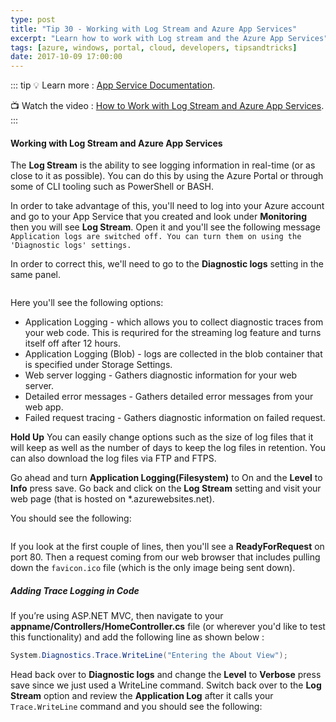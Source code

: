 ```yaml
---
type: post
title: "Tip 30 - Working with Log Stream and Azure App Services"
excerpt: "Learn how to work with Log stream and the Azure App Services"
tags: [azure, windows, portal, cloud, developers, tipsandtricks]
date: 2017-10-09 17:00:00
---
```


::: tip
:bulb: Learn more : [App Service Documentation](https://docs.microsoft.com/azure/app-service?WT.mc_id=docs-azuredevtips-azureappsdev). 

:tv: Watch the video : [How to Work with Log Stream and Azure App Services](https://www.youtube.com/watch?v=wyuxnZZMeak&list=PLLasX02E8BPCNCK8Thcxu-Y-XcBUbhFWC&index=25?WT.mc_id=youtube-azuredevtips-azureappsdev).
:::

#### Working with Log Stream and Azure App Services

The **Log Stream** is the ability to see logging information in real-time (or as close to it as possible). You can do this by using the Azure Portal or through some of CLI tooling such as PowerShell or BASH. 

In order to take advantage of this, you'll need to log into your Azure account and go to your App Service that you created and look under **Monitoring** then you will see **Log Stream**. Open it and you'll see the following message `Application logs are switched off. You can turn them on using the 'Diagnostic logs' settings.`

In order to correct this, we'll need to go to the **Diagnostic logs** setting in the same panel. 

<img :src="$withBase('/files/logstream1.png')">

Here you'll see the following options: 

* Application Logging - which allows you to collect diagnostic traces from your web code. This is requrired for the streaming log feature and turns itself off after 12 hours. 
* Application Logging (Blob) - logs are collected in the blob container that is specified under Storage Settings.
* Web server logging - Gathers diagnostic information for your web server.
* Detailed error messages - Gathers detailed error messages from your web app. 
* Failed request tracing - Gathers diagnostic information on failed request. 

**Hold Up** You can easily change options such as the size of log files that it will keep as well as the number of days to keep the log files in retention. You can also download the log files via FTP and FTPS. 


Go ahead and turn **Application Logging(Filesystem)** to On and the **Level** to **Info** press save. Go back and click on the **Log Stream** setting and visit your web page (that is hosted on *.azurewebsites.net). 

You should see the following: 

<img :src="$withBase('/files/logstream2.png')">

If you look at the first couple of lines, then you'll see a **ReadyForRequest** on port 80. Then a request coming from our web browser that includes pulling down the `favicon.ico` file (which is the only image being sent down). 

##### Adding Trace Logging in Code


If you’re using ASP.NET MVC, then navigate to your **appname/Controllers/HomeController.cs** file (or wherever you'd like to test this functionality) and add the following line as shown below :

```csharp
System.Diagnostics.Trace.WriteLine("Entering the About View");
```

Head back over to **Diagnostic logs** and change the **Level** to **Verbose** press save since we just used a WriteLine command. Switch back over to the **Log Stream** option and review the **Application Log** after it calls your `Trace.WriteLine` command and you should see the following: 

<img :src="$withBase('/files/logstream3.png')">

